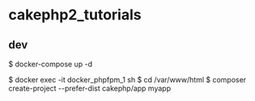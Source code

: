 # cakephp2_tutorials

## dev

$ docker-compose up -d

$ docker exec -it docker_phpfpm_1 sh
$ cd /var/www/html
$ composer create-project --prefer-dist cakephp/app myapp

